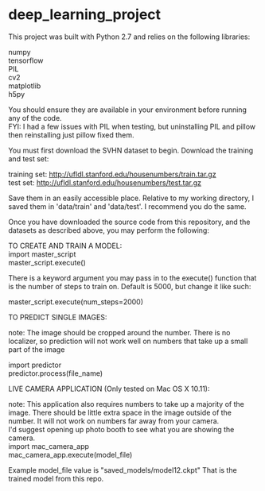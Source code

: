 # deep_learning_project

This project was built with Python 2.7 and relies on the following libraries:

numpy<br>
tensorflow<br>
PIL<br>
cv2<br>
matplotlib<br>
h5py<br>

You should ensure they are available in your environment before running any of the code.  <br>
FYI: I had a few issues with PIL when testing, but uninstalling PIL and pillow then reinstalling just pillow fixed them.

You must first download the SVHN dataset to begin.  Download the training and test set:

training set: http://ufldl.stanford.edu/housenumbers/train.tar.gz <br>
test set: http://ufldl.stanford.edu/housenumbers/test.tar.gz

Save them in an easily accessible place.  Relative to my working directory, I saved them in 'data/train' and 'data/test'.  I recommend you do the same.

Once you have downloaded the source code from this repository, and the datasets as described above, you may perform the following:

TO CREATE AND TRAIN A MODEL:<br>
import master_script<br>
master_script.execute()
 
There is a keyword argument you may pass in to the execute() function that is the number of steps to train on.
Default is 5000, but change it like such:

master_script.execute(num_steps=2000)


TO PREDICT SINGLE IMAGES:<br>

note: The image should be cropped around the number.  There is no localizer, so prediction will not work well on numbers that take up a small part of the image<br>

import predictor<br>
predictor.process(file_name)


LIVE CAMERA APPLICATION (Only tested on Mac OS X 10.11):<br>

note: This application also requires numbers to take up a majority of the image.  There should be little extra space in the image outside of the number.  It will not work on numbers far away from your camera.  
I'd suggest opening up photo booth to see what you are showing the camera.  
import mac_camera_app<br>
mac_camera_app.execute(model_file)

Example model_file value is "saved_models/model12.ckpt"  That is the trained model from this repo.

